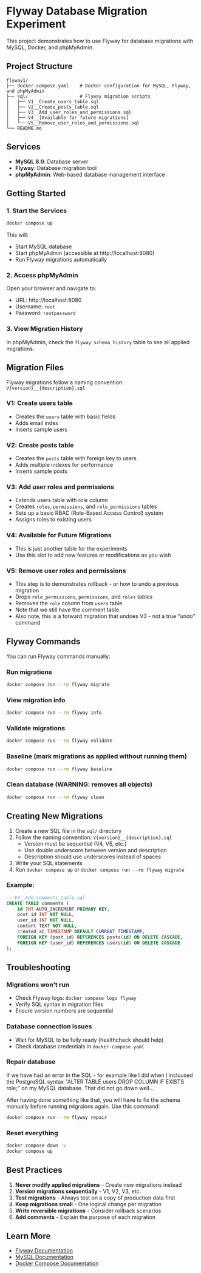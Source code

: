 # Flyway Database Migration Experiment

This project demonstrates how to use Flyway for database migrations with MySQL, Docker, and phpMyAdmin.

## Project Structure

```
flyway1/
├── docker-compose.yaml    # Docker configuration for MySQL, Flyway, and phpMyAdmin
├── sql/                   # Flyway migration scripts
│   ├── V1__Create_users_table.sql
│   ├── V2__Create_posts_table.sql
│   ├── V3__Add_user_roles_and_permissions.sql
│   ├── V4__[Available for future migrations]
│   └── V5__Remove_user_roles_and_permissions.sql
└── README.md
```

## Services

- **MySQL 8.0**: Database server
- **Flyway**: Database migration tool
- **phpMyAdmin**: Web-based database management interface

## Getting Started

### 1. Start the Services

```bash
docker compose up
```

This will:

- Start MySQL database
- Start phpMyAdmin (accessible at http://localhost:8080)
- Run Flyway migrations automatically

### 2. Access phpMyAdmin

Open your browser and navigate to:

- URL: http://localhost:8080
- Username: `root`
- Password: `rootpassword`

### 3. View Migration History

In phpMyAdmin, check the `flyway_schema_history` table to see all applied migrations.

## Migration Files

Flyway migrations follow a naming convention: `V{version}__{description}.sql`

### V1: Create users table

- Creates the `users` table with basic fields
- Adds email index
- Inserts sample users

### V2: Create posts table

- Creates the `posts` table with foreign key to users
- Adds multiple indexes for performance
- Inserts sample posts

### V3: Add user roles and permissions

- Extends users table with role column
- Creates `roles`, `permissions`, and `role_permissions` tables
- Sets up a basic RBAC (Role-Based Access Control) system
- Assigns roles to existing users

### V4: Available for Future Migrations

- This is just another table for the experiments
- Use this slot to add new features or modifications as you wish

### V5: Remove user roles and permissions

- This step is to demonstrates rollback - or how to undo a previous migration
- Drops `role_permissions`, `permissions`, and `roles` tables
- Removes the `role` column from `users` table
- Note that we still have the comment table.
- Also note, this is a forward migration that undoes V3 - not a true "undo" command

## Flyway Commands

You can run Flyway commands manually:

### Run migrations

```bash
docker compose run --rm flyway migrate
```

### View migration info

```bash
docker compose run --rm flyway info
```

### Validate migrations

```bash
docker compose run --rm flyway validate
```

### Baseline (mark migrations as applied without running them)

```bash
docker compose run --rm flyway baseline
```

### Clean database (WARNING: removes all objects)

```bash
docker compose run --rm flyway clean
```

## Creating New Migrations

1. Create a new SQL file in the `sql/` directory
2. Follow the naming convention: `V{version}__{description}.sql`
   - Version must be sequential (V4, V5, etc.)
   - Use double underscore between version and description
   - Description should use underscores instead of spaces
3. Write your SQL statements
4. Run `docker compose up` or `docker compose run --rm flyway migrate`

### Example:

```sql
-- V4__Add_comments_table.sql
CREATE TABLE comments (
    id INT AUTO_INCREMENT PRIMARY KEY,
    post_id INT NOT NULL,
    user_id INT NOT NULL,
    content TEXT NOT NULL,
    created_at TIMESTAMP DEFAULT CURRENT_TIMESTAMP,
    FOREIGN KEY (post_id) REFERENCES posts(id) ON DELETE CASCADE,
    FOREIGN KEY (user_id) REFERENCES users(id) ON DELETE CASCADE
);
```

## Troubleshooting

### Migrations won't run

- Check Flyway logs: `docker compose logs flyway`
- Verify SQL syntax in migration files
- Ensure version numbers are sequential

### Database connection issues

- Wait for MySQL to be fully ready (healthcheck should help)
- Check database credentials in `docker-compose.yaml`

### Repair database

If we have had an error in the SQL - for example like I did when I incluused the PostgreSQL syntax "ALTER TABLE users DROP COLUMN IF EXISTS role;" on my MySQL database. That did not go down well...

After having done something like that, you will have to fix the schema manually before running migraions again. Use this command:

```bash
docker compose run --rm flyway repair
```

### Reset everything

```bash
docker compose down -v
docker compose up
```

## Best Practices

1. **Never modify applied migrations** - Create new migrations instead
2. **Version migrations sequentially** - V1, V2, V3, etc.
3. **Test migrations** - Always test on a copy of production data first
4. **Keep migrations small** - One logical change per migration
5. **Write reversible migrations** - Consider rollback scenarios
6. **Add comments** - Explain the purpose of each migration

## Learn More

- [Flyway Documentation](https://flywaydb.org/documentation/)
- [MySQL Documentation](https://dev.mysql.com/doc/)
- [Docker Compose Documentation](https://docs.docker.com/compose/)
